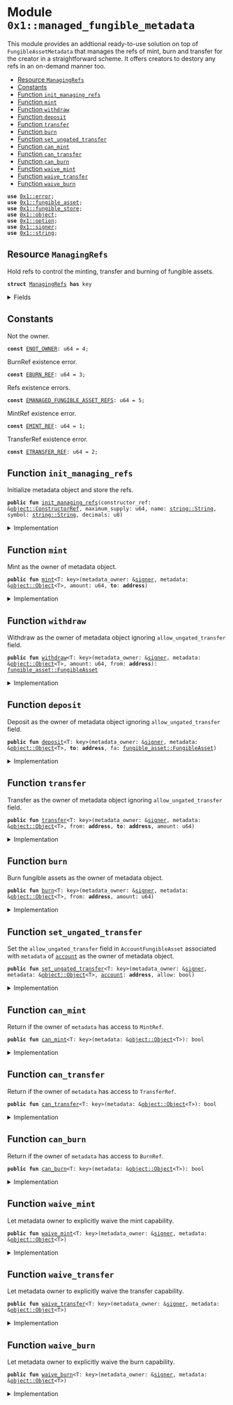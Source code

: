 
<a name="0x1_managed_fungible_metadata"></a>

# Module `0x1::managed_fungible_metadata`

This module provides an addtional ready-to-use solution on top of <code>FungibleAssetMetadata</code> that manages the refs of
mint, burn and transfer for the creator in a straightforward scheme. It offers creators to destory any refs in an
on-demand manner too.


-  [Resource `ManagingRefs`](#0x1_managed_fungible_metadata_ManagingRefs)
-  [Constants](#@Constants_0)
-  [Function `init_managing_refs`](#0x1_managed_fungible_metadata_init_managing_refs)
-  [Function `mint`](#0x1_managed_fungible_metadata_mint)
-  [Function `withdraw`](#0x1_managed_fungible_metadata_withdraw)
-  [Function `deposit`](#0x1_managed_fungible_metadata_deposit)
-  [Function `transfer`](#0x1_managed_fungible_metadata_transfer)
-  [Function `burn`](#0x1_managed_fungible_metadata_burn)
-  [Function `set_ungated_transfer`](#0x1_managed_fungible_metadata_set_ungated_transfer)
-  [Function `can_mint`](#0x1_managed_fungible_metadata_can_mint)
-  [Function `can_transfer`](#0x1_managed_fungible_metadata_can_transfer)
-  [Function `can_burn`](#0x1_managed_fungible_metadata_can_burn)
-  [Function `waive_mint`](#0x1_managed_fungible_metadata_waive_mint)
-  [Function `waive_transfer`](#0x1_managed_fungible_metadata_waive_transfer)
-  [Function `waive_burn`](#0x1_managed_fungible_metadata_waive_burn)


<pre><code><b>use</b> <a href="../../aptos-stdlib/../move-stdlib/doc/error.md#0x1_error">0x1::error</a>;
<b>use</b> <a href="fungible_asset.md#0x1_fungible_asset">0x1::fungible_asset</a>;
<b>use</b> <a href="fungible_store.md#0x1_fungible_store">0x1::fungible_store</a>;
<b>use</b> <a href="object.md#0x1_object">0x1::object</a>;
<b>use</b> <a href="../../aptos-stdlib/../move-stdlib/doc/option.md#0x1_option">0x1::option</a>;
<b>use</b> <a href="../../aptos-stdlib/../move-stdlib/doc/signer.md#0x1_signer">0x1::signer</a>;
<b>use</b> <a href="../../aptos-stdlib/../move-stdlib/doc/string.md#0x1_string">0x1::string</a>;
</code></pre>



<a name="0x1_managed_fungible_metadata_ManagingRefs"></a>

## Resource `ManagingRefs`

Hold refs to control the minting, transfer and burning of fungible assets.


<pre><code><b>struct</b> <a href="managed_fungible_metadata.md#0x1_managed_fungible_metadata_ManagingRefs">ManagingRefs</a> <b>has</b> key
</code></pre>



<details>
<summary>Fields</summary>


<dl>
<dt>
<code>mint: <a href="../../aptos-stdlib/../move-stdlib/doc/option.md#0x1_option_Option">option::Option</a>&lt;<a href="fungible_asset.md#0x1_fungible_asset_MintRef">fungible_asset::MintRef</a>&gt;</code>
</dt>
<dd>

</dd>
<dt>
<code>transfer: <a href="../../aptos-stdlib/../move-stdlib/doc/option.md#0x1_option_Option">option::Option</a>&lt;<a href="fungible_asset.md#0x1_fungible_asset_TransferRef">fungible_asset::TransferRef</a>&gt;</code>
</dt>
<dd>

</dd>
<dt>
<code>burn: <a href="../../aptos-stdlib/../move-stdlib/doc/option.md#0x1_option_Option">option::Option</a>&lt;<a href="fungible_asset.md#0x1_fungible_asset_BurnRef">fungible_asset::BurnRef</a>&gt;</code>
</dt>
<dd>

</dd>
</dl>


</details>

<a name="@Constants_0"></a>

## Constants


<a name="0x1_managed_fungible_metadata_ENOT_OWNER"></a>

Not the owner.


<pre><code><b>const</b> <a href="managed_fungible_metadata.md#0x1_managed_fungible_metadata_ENOT_OWNER">ENOT_OWNER</a>: u64 = 4;
</code></pre>



<a name="0x1_managed_fungible_metadata_EBURN_REF"></a>

BurnRef existence error.


<pre><code><b>const</b> <a href="managed_fungible_metadata.md#0x1_managed_fungible_metadata_EBURN_REF">EBURN_REF</a>: u64 = 3;
</code></pre>



<a name="0x1_managed_fungible_metadata_EMANAGED_FUNGIBLE_ASSET_REFS"></a>

Refs existence errors.


<pre><code><b>const</b> <a href="managed_fungible_metadata.md#0x1_managed_fungible_metadata_EMANAGED_FUNGIBLE_ASSET_REFS">EMANAGED_FUNGIBLE_ASSET_REFS</a>: u64 = 5;
</code></pre>



<a name="0x1_managed_fungible_metadata_EMINT_REF"></a>

MintRef existence error.


<pre><code><b>const</b> <a href="managed_fungible_metadata.md#0x1_managed_fungible_metadata_EMINT_REF">EMINT_REF</a>: u64 = 1;
</code></pre>



<a name="0x1_managed_fungible_metadata_ETRANSFER_REF"></a>

TransferRef existence error.


<pre><code><b>const</b> <a href="managed_fungible_metadata.md#0x1_managed_fungible_metadata_ETRANSFER_REF">ETRANSFER_REF</a>: u64 = 2;
</code></pre>



<a name="0x1_managed_fungible_metadata_init_managing_refs"></a>

## Function `init_managing_refs`

Initialize metadata object and store the refs.


<pre><code><b>public</b> <b>fun</b> <a href="managed_fungible_metadata.md#0x1_managed_fungible_metadata_init_managing_refs">init_managing_refs</a>(constructor_ref: &<a href="object.md#0x1_object_ConstructorRef">object::ConstructorRef</a>, maximum_supply: u64, name: <a href="../../aptos-stdlib/../move-stdlib/doc/string.md#0x1_string_String">string::String</a>, symbol: <a href="../../aptos-stdlib/../move-stdlib/doc/string.md#0x1_string_String">string::String</a>, decimals: u8)
</code></pre>



<details>
<summary>Implementation</summary>


<pre><code><b>public</b> <b>fun</b> <a href="managed_fungible_metadata.md#0x1_managed_fungible_metadata_init_managing_refs">init_managing_refs</a>(
    constructor_ref: &ConstructorRef,
    maximum_supply: u64,
    name: String,
    symbol: String,
    decimals: u8
) {
    <b>let</b> (mint_ref, transfer_ref, burn_ref) = <a href="fungible_asset.md#0x1_fungible_asset_init_metadata">fungible_asset::init_metadata</a>(
        constructor_ref,
        maximum_supply,
        name,
        symbol,
        decimals
    );
    <b>let</b> metadata_object_signer = <a href="object.md#0x1_object_generate_signer">object::generate_signer</a>(constructor_ref);
    <b>move_to</b>(
        &metadata_object_signer,
        <a href="managed_fungible_metadata.md#0x1_managed_fungible_metadata_ManagingRefs">ManagingRefs</a> {
            mint: <a href="../../aptos-stdlib/../move-stdlib/doc/option.md#0x1_option_some">option::some</a>(mint_ref), transfer: <a href="../../aptos-stdlib/../move-stdlib/doc/option.md#0x1_option_some">option::some</a>(transfer_ref), burn: <a href="../../aptos-stdlib/../move-stdlib/doc/option.md#0x1_option_some">option::some</a>(burn_ref)
        }
    )
}
</code></pre>



</details>

<a name="0x1_managed_fungible_metadata_mint"></a>

## Function `mint`

Mint as the owner of metadata object.


<pre><code><b>public</b> <b>fun</b> <a href="managed_fungible_metadata.md#0x1_managed_fungible_metadata_mint">mint</a>&lt;T: key&gt;(metadata_owner: &<a href="../../aptos-stdlib/../move-stdlib/doc/signer.md#0x1_signer">signer</a>, metadata: &<a href="object.md#0x1_object_Object">object::Object</a>&lt;T&gt;, amount: u64, <b>to</b>: <b>address</b>)
</code></pre>



<details>
<summary>Implementation</summary>


<pre><code><b>public</b> <b>fun</b> <a href="managed_fungible_metadata.md#0x1_managed_fungible_metadata_mint">mint</a>&lt;T: key&gt;(
    metadata_owner: &<a href="../../aptos-stdlib/../move-stdlib/doc/signer.md#0x1_signer">signer</a>,
    metadata: &Object&lt;T&gt;,
    amount: u64,
    <b>to</b>: <b>address</b>
) <b>acquires</b> <a href="managed_fungible_metadata.md#0x1_managed_fungible_metadata_ManagingRefs">ManagingRefs</a> {
    assert_owner(metadata_owner, metadata);
    <b>let</b> mint_ref = borrow_mint_from_refs(metadata);
    <b>let</b> fa = <a href="fungible_asset.md#0x1_fungible_asset_mint">fungible_asset::mint</a>(mint_ref, amount);
    <a href="fungible_store.md#0x1_fungible_store_deposit">fungible_store::deposit</a>(fa, <b>to</b>);
}
</code></pre>



</details>

<a name="0x1_managed_fungible_metadata_withdraw"></a>

## Function `withdraw`

Withdraw as the owner of metadata object ignoring <code>allow_ungated_transfer</code> field.


<pre><code><b>public</b> <b>fun</b> <a href="managed_fungible_metadata.md#0x1_managed_fungible_metadata_withdraw">withdraw</a>&lt;T: key&gt;(metadata_owner: &<a href="../../aptos-stdlib/../move-stdlib/doc/signer.md#0x1_signer">signer</a>, metadata: &<a href="object.md#0x1_object_Object">object::Object</a>&lt;T&gt;, amount: u64, from: <b>address</b>): <a href="fungible_asset.md#0x1_fungible_asset_FungibleAsset">fungible_asset::FungibleAsset</a>
</code></pre>



<details>
<summary>Implementation</summary>


<pre><code><b>public</b> <b>fun</b> <a href="managed_fungible_metadata.md#0x1_managed_fungible_metadata_withdraw">withdraw</a>&lt;T: key&gt;(
    metadata_owner: &<a href="../../aptos-stdlib/../move-stdlib/doc/signer.md#0x1_signer">signer</a>,
    metadata: &Object&lt;T&gt;,
    amount: u64,
    from: <b>address</b>,
): FungibleAsset <b>acquires</b> <a href="managed_fungible_metadata.md#0x1_managed_fungible_metadata_ManagingRefs">ManagingRefs</a> {
    assert_owner(metadata_owner, metadata);
    <b>let</b> transfer_ref = borrow_transfer_from_refs(metadata);
    <a href="fungible_store.md#0x1_fungible_store_withdraw_with_ref">fungible_store::withdraw_with_ref</a>(transfer_ref, from, amount)
}
</code></pre>



</details>

<a name="0x1_managed_fungible_metadata_deposit"></a>

## Function `deposit`

Deposit as the owner of metadata object ignoring <code>allow_ungated_transfer</code> field.


<pre><code><b>public</b> <b>fun</b> <a href="managed_fungible_metadata.md#0x1_managed_fungible_metadata_deposit">deposit</a>&lt;T: key&gt;(metadata_owner: &<a href="../../aptos-stdlib/../move-stdlib/doc/signer.md#0x1_signer">signer</a>, metadata: &<a href="object.md#0x1_object_Object">object::Object</a>&lt;T&gt;, <b>to</b>: <b>address</b>, fa: <a href="fungible_asset.md#0x1_fungible_asset_FungibleAsset">fungible_asset::FungibleAsset</a>)
</code></pre>



<details>
<summary>Implementation</summary>


<pre><code><b>public</b> <b>fun</b> <a href="managed_fungible_metadata.md#0x1_managed_fungible_metadata_deposit">deposit</a>&lt;T: key&gt;(
    metadata_owner: &<a href="../../aptos-stdlib/../move-stdlib/doc/signer.md#0x1_signer">signer</a>,
    metadata: &Object&lt;T&gt;,
    <b>to</b>: <b>address</b>,
    fa: FungibleAsset
) <b>acquires</b> <a href="managed_fungible_metadata.md#0x1_managed_fungible_metadata_ManagingRefs">ManagingRefs</a> {
    assert_owner(metadata_owner, metadata);
    <b>let</b> transfer_ref = borrow_transfer_from_refs(metadata);
    <a href="fungible_store.md#0x1_fungible_store_deposit_with_ref">fungible_store::deposit_with_ref</a>(transfer_ref, <b>to</b>, fa);
}
</code></pre>



</details>

<a name="0x1_managed_fungible_metadata_transfer"></a>

## Function `transfer`

Transfer as the owner of metadata object ignoring <code>allow_ungated_transfer</code> field.


<pre><code><b>public</b> <b>fun</b> <a href="managed_fungible_metadata.md#0x1_managed_fungible_metadata_transfer">transfer</a>&lt;T: key&gt;(metadata_owner: &<a href="../../aptos-stdlib/../move-stdlib/doc/signer.md#0x1_signer">signer</a>, metadata: &<a href="object.md#0x1_object_Object">object::Object</a>&lt;T&gt;, from: <b>address</b>, <b>to</b>: <b>address</b>, amount: u64)
</code></pre>



<details>
<summary>Implementation</summary>


<pre><code><b>public</b> <b>fun</b> <a href="managed_fungible_metadata.md#0x1_managed_fungible_metadata_transfer">transfer</a>&lt;T: key&gt;(
    metadata_owner: &<a href="../../aptos-stdlib/../move-stdlib/doc/signer.md#0x1_signer">signer</a>,
    metadata: &Object&lt;T&gt;,
    from: <b>address</b>,
    <b>to</b>: <b>address</b>,
    amount: u64,
) <b>acquires</b> <a href="managed_fungible_metadata.md#0x1_managed_fungible_metadata_ManagingRefs">ManagingRefs</a> {
    assert_owner(metadata_owner, metadata);
    <b>let</b> transfer_ref = borrow_transfer_from_refs(metadata);
    <a href="fungible_store.md#0x1_fungible_store_transfer_with_ref">fungible_store::transfer_with_ref</a>(transfer_ref, from, <b>to</b>, amount);
}
</code></pre>



</details>

<a name="0x1_managed_fungible_metadata_burn"></a>

## Function `burn`

Burn fungible assets as the owner of metadata object.


<pre><code><b>public</b> <b>fun</b> <a href="managed_fungible_metadata.md#0x1_managed_fungible_metadata_burn">burn</a>&lt;T: key&gt;(metadata_owner: &<a href="../../aptos-stdlib/../move-stdlib/doc/signer.md#0x1_signer">signer</a>, metadata: &<a href="object.md#0x1_object_Object">object::Object</a>&lt;T&gt;, from: <b>address</b>, amount: u64)
</code></pre>



<details>
<summary>Implementation</summary>


<pre><code><b>public</b> <b>fun</b> <a href="managed_fungible_metadata.md#0x1_managed_fungible_metadata_burn">burn</a>&lt;T: key&gt;(
    metadata_owner: &<a href="../../aptos-stdlib/../move-stdlib/doc/signer.md#0x1_signer">signer</a>,
    metadata: &Object&lt;T&gt;,
    from: <b>address</b>,
    amount: u64
) <b>acquires</b> <a href="managed_fungible_metadata.md#0x1_managed_fungible_metadata_ManagingRefs">ManagingRefs</a> {
    assert_owner(metadata_owner, metadata);
    <b>let</b> burn_ref = borrow_burn_from_refs(metadata);
    <a href="fungible_store.md#0x1_fungible_store_burn">fungible_store::burn</a>(burn_ref, from, amount);
}
</code></pre>



</details>

<a name="0x1_managed_fungible_metadata_set_ungated_transfer"></a>

## Function `set_ungated_transfer`

Set the <code>allow_ungated_transfer</code> field in <code>AccountFungibleAsset</code> associated with <code>metadata</code> of <code><a href="account.md#0x1_account">account</a></code> as the
owner of metadata object.


<pre><code><b>public</b> <b>fun</b> <a href="managed_fungible_metadata.md#0x1_managed_fungible_metadata_set_ungated_transfer">set_ungated_transfer</a>&lt;T: key&gt;(metadata_owner: &<a href="../../aptos-stdlib/../move-stdlib/doc/signer.md#0x1_signer">signer</a>, metadata: &<a href="object.md#0x1_object_Object">object::Object</a>&lt;T&gt;, <a href="account.md#0x1_account">account</a>: <b>address</b>, allow: bool)
</code></pre>



<details>
<summary>Implementation</summary>


<pre><code><b>public</b> <b>fun</b> <a href="managed_fungible_metadata.md#0x1_managed_fungible_metadata_set_ungated_transfer">set_ungated_transfer</a>&lt;T: key&gt;(
    metadata_owner: &<a href="../../aptos-stdlib/../move-stdlib/doc/signer.md#0x1_signer">signer</a>,
    metadata: &Object&lt;T&gt;,
    <a href="account.md#0x1_account">account</a>: <b>address</b>,
    allow: bool
) <b>acquires</b> <a href="managed_fungible_metadata.md#0x1_managed_fungible_metadata_ManagingRefs">ManagingRefs</a> {
    assert_owner(metadata_owner, metadata);
    <b>let</b> transfer_ref = borrow_transfer_from_refs(metadata);
    <a href="fungible_store.md#0x1_fungible_store_set_ungated_transfer">fungible_store::set_ungated_transfer</a>(transfer_ref, <a href="account.md#0x1_account">account</a>, allow);
}
</code></pre>



</details>

<a name="0x1_managed_fungible_metadata_can_mint"></a>

## Function `can_mint`

Return if the owner of <code>metadata</code> has access to <code>MintRef</code>.


<pre><code><b>public</b> <b>fun</b> <a href="managed_fungible_metadata.md#0x1_managed_fungible_metadata_can_mint">can_mint</a>&lt;T: key&gt;(metadata: &<a href="object.md#0x1_object_Object">object::Object</a>&lt;T&gt;): bool
</code></pre>



<details>
<summary>Implementation</summary>


<pre><code><b>public</b> <b>fun</b> <a href="managed_fungible_metadata.md#0x1_managed_fungible_metadata_can_mint">can_mint</a>&lt;T: key&gt;(metadata: &Object&lt;T&gt;): bool <b>acquires</b> <a href="managed_fungible_metadata.md#0x1_managed_fungible_metadata_ManagingRefs">ManagingRefs</a> {
    <a href="../../aptos-stdlib/../move-stdlib/doc/option.md#0x1_option_is_some">option::is_some</a>(&borrow_refs(metadata).mint)
}
</code></pre>



</details>

<a name="0x1_managed_fungible_metadata_can_transfer"></a>

## Function `can_transfer`

Return if the owner of <code>metadata</code> has access to <code>TransferRef</code>.


<pre><code><b>public</b> <b>fun</b> <a href="managed_fungible_metadata.md#0x1_managed_fungible_metadata_can_transfer">can_transfer</a>&lt;T: key&gt;(metadata: &<a href="object.md#0x1_object_Object">object::Object</a>&lt;T&gt;): bool
</code></pre>



<details>
<summary>Implementation</summary>


<pre><code><b>public</b> <b>fun</b> <a href="managed_fungible_metadata.md#0x1_managed_fungible_metadata_can_transfer">can_transfer</a>&lt;T: key&gt;(metadata: &Object&lt;T&gt;): bool <b>acquires</b> <a href="managed_fungible_metadata.md#0x1_managed_fungible_metadata_ManagingRefs">ManagingRefs</a> {
    <a href="../../aptos-stdlib/../move-stdlib/doc/option.md#0x1_option_is_some">option::is_some</a>(&borrow_refs(metadata).transfer)
}
</code></pre>



</details>

<a name="0x1_managed_fungible_metadata_can_burn"></a>

## Function `can_burn`

Return if the owner of <code>metadata</code> has access to <code>BurnRef</code>.


<pre><code><b>public</b> <b>fun</b> <a href="managed_fungible_metadata.md#0x1_managed_fungible_metadata_can_burn">can_burn</a>&lt;T: key&gt;(metadata: &<a href="object.md#0x1_object_Object">object::Object</a>&lt;T&gt;): bool
</code></pre>



<details>
<summary>Implementation</summary>


<pre><code><b>public</b> <b>fun</b> <a href="managed_fungible_metadata.md#0x1_managed_fungible_metadata_can_burn">can_burn</a>&lt;T: key&gt;(metadata: &Object&lt;T&gt;): bool <b>acquires</b> <a href="managed_fungible_metadata.md#0x1_managed_fungible_metadata_ManagingRefs">ManagingRefs</a> {
    <a href="../../aptos-stdlib/../move-stdlib/doc/option.md#0x1_option_is_some">option::is_some</a>(&borrow_refs(metadata).burn)
}
</code></pre>



</details>

<a name="0x1_managed_fungible_metadata_waive_mint"></a>

## Function `waive_mint`

Let metadata owner to explicitly waive the mint capability.


<pre><code><b>public</b> <b>fun</b> <a href="managed_fungible_metadata.md#0x1_managed_fungible_metadata_waive_mint">waive_mint</a>&lt;T: key&gt;(metadata_owner: &<a href="../../aptos-stdlib/../move-stdlib/doc/signer.md#0x1_signer">signer</a>, metadata: &<a href="object.md#0x1_object_Object">object::Object</a>&lt;T&gt;)
</code></pre>



<details>
<summary>Implementation</summary>


<pre><code><b>public</b> <b>fun</b> <a href="managed_fungible_metadata.md#0x1_managed_fungible_metadata_waive_mint">waive_mint</a>&lt;T: key&gt;(
    metadata_owner: &<a href="../../aptos-stdlib/../move-stdlib/doc/signer.md#0x1_signer">signer</a>,
    metadata: &Object&lt;T&gt;
) <b>acquires</b> <a href="managed_fungible_metadata.md#0x1_managed_fungible_metadata_ManagingRefs">ManagingRefs</a> {
    <b>let</b> mint_ref = &<b>mut</b> borrow_refs_mut(metadata_owner, metadata).mint;
    <b>assert</b>!(<a href="../../aptos-stdlib/../move-stdlib/doc/option.md#0x1_option_is_some">option::is_some</a>(mint_ref), <a href="../../aptos-stdlib/../move-stdlib/doc/error.md#0x1_error_not_found">error::not_found</a>(<a href="managed_fungible_metadata.md#0x1_managed_fungible_metadata_EMINT_REF">EMINT_REF</a>));
    <a href="../../aptos-stdlib/../move-stdlib/doc/option.md#0x1_option_extract">option::extract</a>(mint_ref);
}
</code></pre>



</details>

<a name="0x1_managed_fungible_metadata_waive_transfer"></a>

## Function `waive_transfer`

Let metadata owner to explicitly waive the transfer capability.


<pre><code><b>public</b> <b>fun</b> <a href="managed_fungible_metadata.md#0x1_managed_fungible_metadata_waive_transfer">waive_transfer</a>&lt;T: key&gt;(metadata_owner: &<a href="../../aptos-stdlib/../move-stdlib/doc/signer.md#0x1_signer">signer</a>, metadata: &<a href="object.md#0x1_object_Object">object::Object</a>&lt;T&gt;)
</code></pre>



<details>
<summary>Implementation</summary>


<pre><code><b>public</b> <b>fun</b> <a href="managed_fungible_metadata.md#0x1_managed_fungible_metadata_waive_transfer">waive_transfer</a>&lt;T: key&gt;(
    metadata_owner: &<a href="../../aptos-stdlib/../move-stdlib/doc/signer.md#0x1_signer">signer</a>,
    metadata: &Object&lt;T&gt;
) <b>acquires</b> <a href="managed_fungible_metadata.md#0x1_managed_fungible_metadata_ManagingRefs">ManagingRefs</a> {
    <b>let</b> transfer_ref = &<b>mut</b> borrow_refs_mut(metadata_owner, metadata).transfer;
    <b>assert</b>!(<a href="../../aptos-stdlib/../move-stdlib/doc/option.md#0x1_option_is_some">option::is_some</a>(transfer_ref), <a href="../../aptos-stdlib/../move-stdlib/doc/error.md#0x1_error_not_found">error::not_found</a>(<a href="managed_fungible_metadata.md#0x1_managed_fungible_metadata_ETRANSFER_REF">ETRANSFER_REF</a>));
    <a href="../../aptos-stdlib/../move-stdlib/doc/option.md#0x1_option_extract">option::extract</a>(transfer_ref);
}
</code></pre>



</details>

<a name="0x1_managed_fungible_metadata_waive_burn"></a>

## Function `waive_burn`

Let metadata owner to explicitly waive the burn capability.


<pre><code><b>public</b> <b>fun</b> <a href="managed_fungible_metadata.md#0x1_managed_fungible_metadata_waive_burn">waive_burn</a>&lt;T: key&gt;(metadata_owner: &<a href="../../aptos-stdlib/../move-stdlib/doc/signer.md#0x1_signer">signer</a>, metadata: &<a href="object.md#0x1_object_Object">object::Object</a>&lt;T&gt;)
</code></pre>



<details>
<summary>Implementation</summary>


<pre><code><b>public</b> <b>fun</b> <a href="managed_fungible_metadata.md#0x1_managed_fungible_metadata_waive_burn">waive_burn</a>&lt;T: key&gt;(
    metadata_owner: &<a href="../../aptos-stdlib/../move-stdlib/doc/signer.md#0x1_signer">signer</a>,
    metadata: &Object&lt;T&gt;
) <b>acquires</b> <a href="managed_fungible_metadata.md#0x1_managed_fungible_metadata_ManagingRefs">ManagingRefs</a> {
    <b>let</b> burn_ref = &<b>mut</b> borrow_refs_mut(metadata_owner, metadata).burn;
    <b>assert</b>!(<a href="../../aptos-stdlib/../move-stdlib/doc/option.md#0x1_option_is_some">option::is_some</a>(burn_ref), <a href="../../aptos-stdlib/../move-stdlib/doc/error.md#0x1_error_not_found">error::not_found</a>(<a href="managed_fungible_metadata.md#0x1_managed_fungible_metadata_ETRANSFER_REF">ETRANSFER_REF</a>));
    <a href="../../aptos-stdlib/../move-stdlib/doc/option.md#0x1_option_extract">option::extract</a>(burn_ref);
}
</code></pre>



</details>


[move-book]: https://move-language.github.io/move/introduction.html
